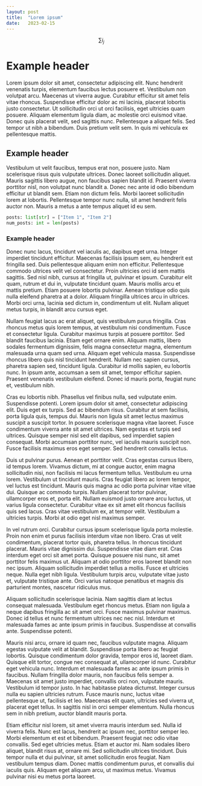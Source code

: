 ```yaml
---
layout: post
title:  "Lorem ipsum"
date:   2023-02-15
---
```


$$\sum{i}_{j}$$

# Example header
Lorem ipsum dolor sit amet, consectetur adipiscing elit. Nunc hendrerit venenatis turpis, elementum faucibus lectus posuere et. Vestibulum non volutpat arcu. Maecenas ut viverra augue. Curabitur efficitur sit amet felis vitae rhoncus. Suspendisse efficitur dolor ac mi lacinia, placerat lobortis justo consectetur. Ut sollicitudin orci ut orci facilisis, eget ultricies quam posuere. Aliquam elementum ligula diam, ac molestie orci euismod vitae. Donec quis placerat velit, sed sagittis nunc. Pellentesque a aliquet felis. Sed tempor ut nibh a bibendum. Duis pretium velit sem. In quis mi vehicula ex pellentesque mattis.

## Example header
Vestibulum ut velit faucibus, tempus erat non, posuere justo. Nam scelerisque risus quis vulputate ultrices. Donec laoreet sollicitudin aliquet. Mauris sagittis libero augue, non faucibus sapien blandit id. Praesent viverra porttitor nisl, non volutpat nunc blandit a. Donec nec ante id odio bibendum efficitur ut blandit sem. Etiam non dictum felis. Morbi laoreet sollicitudin lorem at lobortis. Pellentesque tempor nunc nulla, sit amet hendrerit felis auctor non. Mauris a metus a ante tempus aliquet id eu sem.

```python
posts: list[str] = ["Item 1", "Item 2"]
num_posts: int = len(posts)
```

### Example header
Donec nunc lacus, tincidunt vel iaculis ac, dapibus eget urna. Integer imperdiet tincidunt efficitur. Maecenas facilisis ipsum sem, eu hendrerit est fringilla sed. Duis pellentesque aliquam enim non efficitur. Pellentesque commodo ultrices velit vel consectetur. Proin ultricies orci id sem mattis sagittis. Sed nisl nibh, cursus at fringilla ut, pulvinar et ipsum. Curabitur elit quam, rutrum et dui in, vulputate tincidunt quam. Mauris mollis arcu et mattis pretium. Etiam posuere lobortis pulvinar. Aenean tristique odio quis nulla eleifend pharetra at a dolor. Aliquam fringilla ultrices arcu in ultrices. Morbi orci urna, lacinia sed dictum in, condimentum ut elit. Nullam aliquet metus turpis, in blandit arcu cursus eget.

Nullam feugiat lacus ac erat aliquet, quis vestibulum purus fringilla. Cras rhoncus metus quis lorem tempus, at vestibulum nisi condimentum. Fusce et consectetur ligula. Curabitur maximus turpis at posuere porttitor. Sed blandit faucibus lacinia. Etiam eget ornare enim. Aliquam mattis, libero sodales fermentum dignissim, felis magna consectetur magna, elementum malesuada urna quam sed urna. Aliquam eget vehicula massa. Suspendisse rhoncus libero quis nisl tincidunt hendrerit. Nullam nec sapien cursus, pharetra sapien sed, tincidunt ligula. Curabitur id mollis sapien, eu lobortis nunc. In ipsum ante, accumsan a sem sit amet, tempor efficitur sapien. Praesent venenatis vestibulum eleifend. Donec id mauris porta, feugiat nunc et, vestibulum nibh.

Cras eu lobortis nibh. Phasellus vel finibus nulla, sed vulputate enim. Suspendisse potenti. Lorem ipsum dolor sit amet, consectetur adipiscing elit. Duis eget ex turpis. Sed ac bibendum risus. Curabitur at sem facilisis, porta ligula quis, tempus dui. Mauris non ligula sit amet lectus maximus suscipit a suscipit tortor. In posuere scelerisque magna vitae laoreet. Fusce condimentum viverra ante sit amet ultrices. Nam egestas et turpis sed ultrices. Quisque semper nisl sed elit dapibus, sed imperdiet sapien consequat. Morbi accumsan porttitor nunc, vel iaculis mauris suscipit non. Fusce facilisis maximus eros eget semper. Sed hendrerit convallis lectus.

Duis ut pulvinar purus. Aenean et porttitor velit. Cras egestas cursus libero, id tempus lorem. Vivamus dictum, mi at congue auctor, enim magna sollicitudin nisi, non facilisis mi lacus fermentum tellus. Vestibulum eu urna lorem. Vestibulum ut tincidunt mauris. Cras feugiat libero ac lorem tempor, vel luctus est tincidunt. Mauris quis magna ac odio porta pulvinar vitae vitae dui. Quisque ac commodo turpis. Nullam placerat tortor pulvinar, ullamcorper eros et, porta elit. Nullam euismod justo ornare arcu luctus, ut varius ligula consectetur. Curabitur vitae ex sit amet elit rhoncus facilisis quis sed lacus. Cras vitae vestibulum ex, at tempor velit. Vestibulum a ultricies turpis. Morbi at odio eget nisl maximus semper.

In vel rutrum orci. Curabitur cursus ipsum scelerisque ligula porta molestie. Proin non enim et purus facilisis interdum vitae non libero. Cras ut velit condimentum, placerat tortor quis, pharetra tellus. In rhoncus tincidunt placerat. Mauris vitae dignissim dui. Suspendisse vitae diam erat. Cras interdum eget orci sit amet porta. Quisque posuere nisi nunc, sit amet porttitor felis maximus ut. Aliquam at odio porttitor eros laoreet blandit non nec ipsum. Aliquam sollicitudin imperdiet tellus a mollis. Fusce et ultricies neque. Nulla eget nibh ligula. Vestibulum turpis arcu, vulputate vitae justo et, vulputate tristique ante. Orci varius natoque penatibus et magnis dis parturient montes, nascetur ridiculus mus.

Aliquam sollicitudin scelerisque lacinia. Nam sagittis diam at lectus consequat malesuada. Vestibulum eget rhoncus metus. Etiam non ligula a neque dapibus fringilla ac sit amet orci. Fusce maximus pulvinar maximus. Donec id tellus et nunc fermentum ultrices nec nec nisl. Interdum et malesuada fames ac ante ipsum primis in faucibus. Suspendisse at convallis ante. Suspendisse potenti.

Mauris nisi arcu, ornare id quam nec, faucibus vulputate magna. Aliquam egestas vulputate velit at blandit. Suspendisse porta libero ac feugiat lobortis. Quisque condimentum dolor gravida, tempor eros id, laoreet diam. Quisque elit tortor, congue nec consequat at, ullamcorper id nunc. Curabitur eget vehicula nunc. Interdum et malesuada fames ac ante ipsum primis in faucibus. Nullam fringilla dolor mauris, non faucibus felis semper a. Maecenas sit amet justo imperdiet, convallis orci non, vulputate mauris. Vestibulum id tempor justo. In hac habitasse platea dictumst. Integer cursus nulla eu sapien ultricies rutrum. Fusce mauris nunc, luctus vitae pellentesque ut, facilisis et leo. Maecenas elit quam, ultricies sed viverra ut, placerat eget tellus. In sagittis nisl in orci semper elementum. Nulla rhoncus sem in nibh pretium, auctor blandit mauris porta.

Etiam efficitur nisl lorem, sit amet viverra mauris interdum sed. Nulla id viverra felis. Nunc est lacus, hendrerit ac ipsum nec, porttitor semper leo. Morbi elementum et est et bibendum. Praesent feugiat nec odio vitae convallis. Sed eget ultricies metus. Etiam et auctor mi. Nam sodales libero aliquet, blandit risus at, ornare mi. Sed sollicitudin ultrices tincidunt. Duis tempor nulla et dui pulvinar, sit amet sollicitudin eros feugiat. Nam vestibulum tempus diam. Donec mattis condimentum purus, et convallis dui iaculis quis. Aliquam eget aliquam arcu, ut maximus metus. Vivamus pulvinar nisi eu metus porta laoreet.